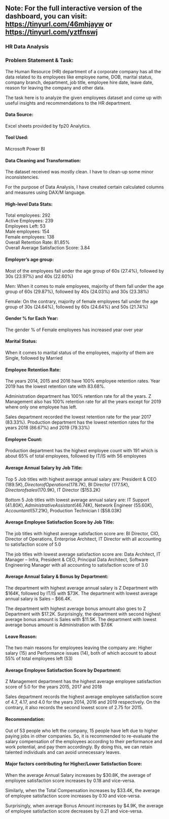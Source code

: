 ## Note: For the full interactive version of the dashboard, you can visit: https://tinyurl.com/46mhjayw or https://tinyurl.com/yztfnswj 

### HR Data Analysis

### Problem Statement & Task: 
The Human Resource (HR) department of a corporate company has all the data related to its employees like employee name, DOB, marital status, company branch, department, job title, employee hire date, leave date, reason for leaving the company and other data. 

The task here is to analyze the given employees dataset and come up with useful insights and recommendations to the HR department.

#### Data Source: 
Excel sheets provided by fp20 Analytics. 

#### Tool Used:
Microsoft Power BI

#### Data Cleaning and Transformation: 
The dataset received was mostly clean. I have to clean-up some minor inconsistencies. 

For the purpose of Data Analysis, I have created certain calculated columns and measures using DAX/M language.
	
#### High-level Data Stats: 

Total employees: 292  
Active Employees: 239  
Employees Left: 53  
Male employees: 154  
Female employees: 138  
Overall Retention Rate: 81.85%  
Overall Average Satisfaction Score: 3.84  

#### Employer’s age group:

Most of the employees fall under the age group of 60s (27.4%), followed by 30s (23.97%) and 40s (22.60%) 

Men: When it comes to male employees, majority of them fall under the age group of 60s (29.87%), followed by 40s (24.03%) and 30s (23.38%) 

Female: On the contrary, majority of female employees fall under the age group of 30s (24.64%), followed by 60s (24.64%) and 50s (21.74%) 

#### Gender % for Each Year: 

The gender % of Female employees has increased year over year 

#### Marital Status: 

When it comes to marital status of the employees, majority of them are Single, followed by Married 

#### Employee Retention Rate:  

The years 2014, 2015 and 2016 have 100% employee retention rates. Year 2019 has the lowest retention rate with 83.68%. 

Administration department has 100% retention rate for all the years. Z Management also has 100% retention rate for all the years except for 2019 where only one employee has left.  

Sales department recorded the lowest retention rate for the year 2017 (83.33%). Production department has the lowest retention rates for the years 2018 (86.67%) and 2019 (79.33%) 

#### Employee Count: 

Production department has the highest employee count with 191 which is about 65% of total employees, followed by IT/IS with 56 employees

#### Average Annual Salary by Job Title:  

Top 5 Job titles with highest average annual salary are: President & CEO ($189.5K), Director of Operations ($178.7K), BI Director ($177.5K), Director of sales ($170.9K), IT Director ($153.2K) 

Bottom 5 Job titles with lowest average annual salary are: IT Support ($41.80K), Administrative Assistant ($46.74K), Network Engineer ($55.60K), Accountant I ($57.21K), Production Technician I ($58.03K) 

#### Average Employee Satisfaction Score by Job Title: 

The job titles with highest average satisfaction score are: BI Director, CIO, Director of Operations, Enterprise Architect, IT Director with all accounting to satisfaction score of 5.0 

The job titles with lowest average satisfaction score are: Data Architect, IT Manager – Infra, President & CEO, Principal Data Architect, Software Engineering Manager with all accounting to satisfaction score of 3.0 

#### Average Annual Salary & Bonus by Department:  

The department with highest average annual salary is Z Department with $164K, followed by IT/IS with $73K. The department with lowest average annual salary is Sales – $66.4K. 

The department with highest average bonus amount also goes to Z Department with $17.2K. Surprisingly, the department with second highest average bonus amount is Sales with $11.5K. The department with lowest average bonus amount is Administration with $7.6K 

#### Leave Reason: 

The two main reasons for employees leaving the company are: Higher salary (15) and Performance issues (14), both of which account to about 55% of total employees left (53) 

#### Average Employee Satisfaction Score by Department: 

Z Management department has the highest average employee satisfaction score of 5.0 for the years 2015, 2017 and 2018 

Sales department records the highest average employee satisfaction score of 4.7, 4.17, and 4.0  for the years 2014, 2016 and 2019 respectively. On the contrary, it also records the second lowest score of 2.75 for 2015. 

#### Recommendation: 

Out of 53 people who left the company, 15 people have left due to higher paying jobs in other companies. So, it is recommended to re-evaluate the salary compensation of the employees according to their performance and work potential, and pay them accordingly. By doing this, we can retain talented individuals and can avoid unnecessary leaves. 

#### Major factors contributing for Higher/Lower Satisfaction Score: 

When the average Annual Salary increases by $30.8K, the average of employee satisfaction score increases by 0.18 and vice-versa. 

Similarly, when the Total Compensation increases by $33.4K, the average of employee satisfaction score increases by 0.10 and vice-versa.

Surprisingly, when average Bonus Amount increases by $4.9K, the average of employee satisfaction score decreases by 0.21 and vice-versa. 
